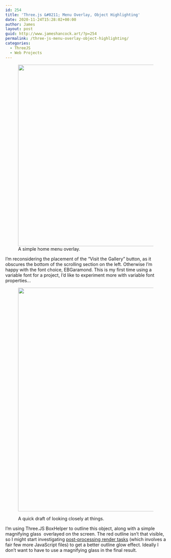 ```yaml
---
id: 254
title: 'Three.js &#8211; Menu Overlay, Object Highlighting'
date: 2020-11-24T15:28:02+00:00
author: James
layout: post
guid: http://www.jameshancock.art/?p=254
permalink: /three-js-menu-overlay-object-highlighting/
categories:
  - ThreeJS
  - Web Projects
---
```

<figure class="wp-block-image size-large"><img loading="lazy" width="1024" height="569" src="http://www.jameshancock.art/wp-content/uploads/2020/11/homemenuoverlay-1024x569.jpg" alt="" class="wp-image-255" srcset="http://www.jameshancock.art/wp-content/uploads/2020/11/homemenuoverlay-1024x569.jpg 1024w, http://www.jameshancock.art/wp-content/uploads/2020/11/homemenuoverlay-300x167.jpg 300w, http://www.jameshancock.art/wp-content/uploads/2020/11/homemenuoverlay-768x427.jpg 768w, http://www.jameshancock.art/wp-content/uploads/2020/11/homemenuoverlay-1536x854.jpg 1536w, http://www.jameshancock.art/wp-content/uploads/2020/11/homemenuoverlay.jpg 1928w" sizes="(max-width: 767px) 89vw, (max-width: 1000px) 54vw, (max-width: 1071px) 543px, 580px" /><figcaption>A simple home menu overlay.</figcaption></figure> 

I&#8217;m reconsidering the placement of the &#8220;Visit the Gallery&#8221; button, as it obscures the bottom of the scrolling section on the left. Otherwise I&#8217;m happy with the font choice, EBGaramond. This is my first time using a variable font for a project, I&#8217;d like to experiment more with variable font properties&#8230;<figure class="wp-block-image size-large">

<img loading="lazy" width="1024" height="701" src="http://www.jameshancock.art/wp-content/uploads/2020/11/take-a-closer-look-1024x701.jpg" alt="" class="wp-image-256" srcset="http://www.jameshancock.art/wp-content/uploads/2020/11/take-a-closer-look-1024x701.jpg 1024w, http://www.jameshancock.art/wp-content/uploads/2020/11/take-a-closer-look-300x205.jpg 300w, http://www.jameshancock.art/wp-content/uploads/2020/11/take-a-closer-look-768x526.jpg 768w, http://www.jameshancock.art/wp-content/uploads/2020/11/take-a-closer-look.jpg 1279w" sizes="(max-width: 767px) 89vw, (max-width: 1000px) 54vw, (max-width: 1071px) 543px, 580px" /> <figcaption>A quick draft of looking closely at things.</figcaption></figure> 

I&#8217;m using Three.JS BoxHelper to outline this object, along with a simple magnifying glass <img> overlayed on the screen. The red outline isn&#8217;t that visible, so I might start investigating [post-processing render tasks](https://threejs.org/examples/?q=outline#webgl_postprocessing_outline) (which involves a fair few more JavaScript files) to get a better outline glow effect. Ideally I don&#8217;t want to have to use a magnifying glass in the final result.